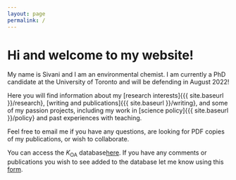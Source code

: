 ```yaml
---
layout: page 
permalink: /
---
```


# Hi and welcome to my website!

My name is Sivani and I am an environmental chemist. I am currently a PhD candidate at the University of Toronto and will be defending in August 2022!

Here you will find information about my [research interests]{{{ site.baseurl }}/research}, [writing and publications]{{{ site.baseurl }}/writing}, and some of my passion projects, including my work in [science policy]{{{ site.baseurl }}/policy} and past experiences with teaching.

Feel free to email me if you have any questions, are looking for PDF copies of my publications, or wish to collaborate.

You can access the *K*<sub>OA</sub> database[here](https://sivanibaskaran.github.io/koadata/). If you have any comments or publications you wish to see added to the database let me know using this [form](https://forms.gle/u38fENZoAtixvM8G9).
